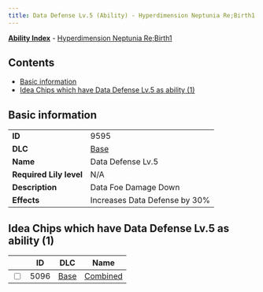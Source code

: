 ```yaml
---
title: Data Defense Lv.5 (Ability) - Hyperdimension Neptunia Re;Birth1
---
```


[**Ability Index**](/neptunia/rb1/ability/index.html) - [Hyperdimension Neptunia Re;Birth1](/neptunia/rb1)

## Contents

- [Basic information](#basic-information)
- [Idea Chips which have Data Defense Lv.5 as ability (1)](#idea-chips-which-have-data-defense-lv5-as-ability-1)

## Basic information

|   |   |
| -- | -- |
| **ID** | 9595
**DLC** | [Base](/neptunia/rb1/dlc/1-base.html)
**Name** | Data Defense Lv.5
**Required Lily level** | N/A
**Description** | Data Foe Damage Down
**Effects** | Increases Data Defense by 30% |


## Idea Chips which have Data Defense Lv.5 as ability (1)

|    | ID | DLC | Name |
| -- | -- | --- | ---- |
| <input type="checkbox" id="rb1-item-1-5096" class="trackbox" /> | 5096 | [Base](/neptunia/rb1/dlc/1-base.html) | [Combined](/neptunia/rb1/item/1-5096-combined.html) |
